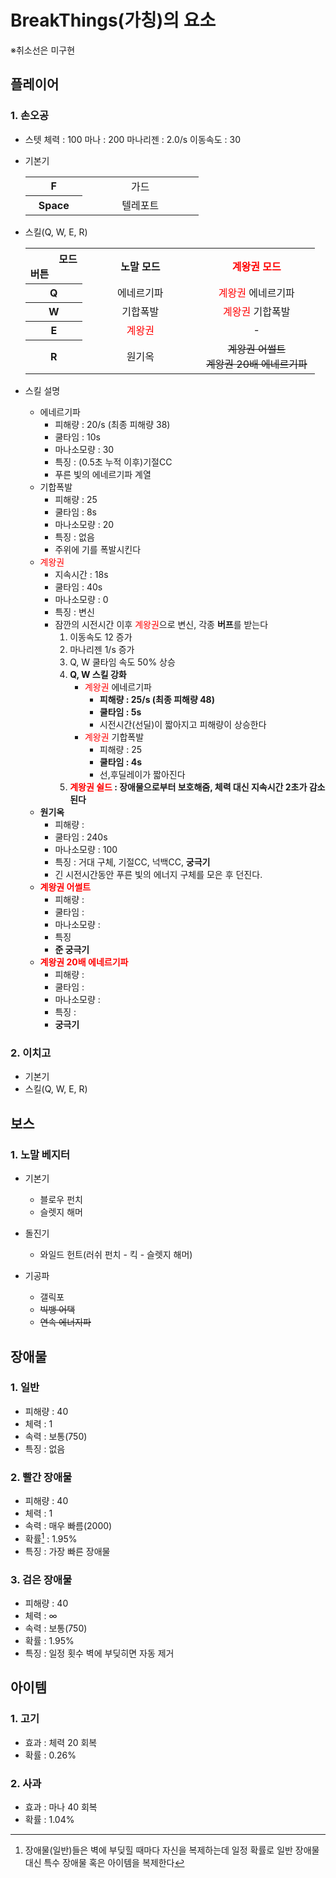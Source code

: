 <head>
  <style type="text/css">
    <!---->
    .backSlash {
      background: url('https://cdn.zetawiki.com/png/backslash.png');
	    background-size: 100% 100%;
      text-align: left;
    }
    .backSlash div { text-align: right; }
    table { text-align: center; }
    th { width: 75px; }
    td { width: 170px; }
    <!---->
    .kaioken { color: red; }
  </style>
</head>

# BreakThings(가칭)의  요소
※취소선은 미구현

## 플레이어

### 1. 손오공
- 스텟
  체력 : 100
  마나 : 200
  마나리젠 : 2.0/s
  이동속도 : 30

- 기본기
  <table>
    <tr>
      <th>F</th>
      <td>가드</td>
    </tr>
    <tr>
      <th>Space</th>
      <td>텔레포트</td>
    </tr>
  </table>

- 스킬(Q, W, E, R)
  <table>
    <tr>
      <th class='backSlash'><div>모드</div>버튼</th>
      <th>노말 모드</th>
      <th class="kaioken">계왕권 모드</th>
    </tr>
    <tr>
      <th>Q</th>
      <td>에네르기파</td>
      <td><font color="red">계왕권</font> 에네르기파</td>
    </tr>
    <tr>
      <th>W</th>
      <td>기합폭발</td>
      <td><font color="red">계왕권</font> 기합폭발</td>
    </tr>
    <tr>
      <th>E</th>
      <td class="kaioken">계왕권</td><td>-</td>
    </tr>
    <tr>
      <th>R</th>
      <td>원기옥</td><td><del>계왕권 어썰트</del><br><del>계왕권 20배 에네르기파</del></td>
    </tr>
  </table>

- 스킬 설명
    - 에네르기파
      - 피해량 : 20/s (최종 피해량 38)
      - 쿨타임 : 10s
      - 마나소모량 : 30
      - 특징 : (0.5초 누적 이후)기절CC
      - 푸른 빛의 에네르기파 계열
    - 기합폭발
      - 피해량 : 25
      - 쿨타임 : 8s
      - 마나소모량 : 20
      - 특징 : 없음
      - 주위에 기를 폭발시킨다
    - <font color="red">계왕권</font>
      - 지속시간 : 18s
      - 쿨타임 : 40s
      - 마나소모량 : 0
      - 특징 : 변신
      - 잠깐의 시전시간 이후 <font color="red">계왕권</font>으로 변신, 각종 <b>버프</b>를 받는다
        1. 이동속도 12 증가
        2. 마나리젠 1/s 증가
        3. Q, W 쿨타임 속도 50% 상승
        4. **Q, W 스킬 강화**
            - <font color="red">계왕권</font> 에네르기파
              - **피해량 : 25/s (최종 피해량 48)**
              - **쿨타임 : 5s**
              - 시전시간(선딜)이 짧아지고 피해량이 상승한다
            - <font color="red">계왕권</font> 기합폭발
              - 피해량 : 25
              - **쿨타임 : 4s**
              - 선,후딜레이가 짧아진다
        5. **<font color="red">계왕권 쉴드</font> : 장애물으로부터 보호해줌, 체력 대신 지속시간 2초가 감소된다**
    - **원기옥**
      - 피해량 :
      - 쿨타임 : 240s
      - 마나소모량 : 100
      - 특징 : 거대 구체, 기절CC, 넉백CC, **궁극기**
      - 긴 시전시간동안 푸른 빛의 에너지 구체를 모은 후 던진다.
    - **<font color="red">계왕권 어썰트</font>**
      - 피해량 :
      - 쿨타임 :
      - 마나소모량 :
      - 특징
      - **준 궁극기**
    - **<font color="red">계왕권 20배 에네르기파</font>**
      - 피해량 :
      - 쿨타임 :
      - 마나소모량 :
      - 특징 :
      - **궁극기**

### 2. 이치고

- 기본기
- 스킬(Q, W, E, R)

## 보스

### 1. 노말 베지터

- 기본기
    - 블로우 펀치
    - 슬렛지 해머

- 돌진기
    - 와일드 헌트(러쉬 펀치 - 킥 - 슬렛지 해머)

- 기공파
    - 갤릭포
    - ~~빅뱅 어택~~
    - ~~연속 에너지파~~

## 장애물

### 1. 일반

- 피해량 : 40
- 체력 : 1
- 속력 : 보통(750)
- 특징 : 없음

### 2. 빨간 장애물

- 피해량 : 40
- 체력 : 1
- 속력 : 매우 빠름(2000)
- 확률[^확률이란] : 1.95%
- 특징 : 가장 빠른 장애물

### 3. 검은 장애물

- 피해량 : 40
- 체력 : ∞
- 속력 : 보통(750)
- 확률 : 1.95%
- 특징 : 일정 횟수 벽에 부딪히면 자동 제거

## 아이템

### 1. 고기

- 효과 : 체력 20 회복
- 확률 : 0.26%

### 2. 사과

- 효과 : 마나 40 회복
- 확률 : 1.04%

[^확률이란]: 장애물(일반)들은 벽에 부딪힐 때마다 자신을 복제하는데 일정 확률로 일반 장애물 대신 특수 장애물 혹은 아이템을 복제한다
